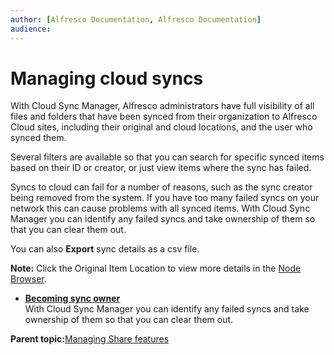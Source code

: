 ```yaml
---
author: [Alfresco Documentation, Alfresco Documentation]
audience: 
---
```


# Managing cloud syncs

With Cloud Sync Manager, Alfresco administrators have full visibility of all files and folders that have been synced from their organization to Alfresco Cloud sites, including their original and cloud locations, and the user who synced them.

Several filters are available so that you can search for specific synced items based on their ID or creator, or just view items where the sync has failed.

Syncs to cloud can fail for a number of reasons, such as the sync creator being removed from the system. If you have too many failed syncs on your network this can cause problems with all synced items. With Cloud Sync Manager you can identify any failed syncs and take ownership of them so that you can clear them out.

You can also **Export** sync details as a csv file.

**Note:** Click the Original Item Location to view more details in the [Node Browser](../tasks/adminconsole-nodebrowser.md).

-   **[Becoming sync owner](../tasks/sync-take-own.md)**  
With Cloud Sync Manager you can identify any failed syncs and take ownership of them so that you can clear them out.

**Parent topic:**[Managing Share features](../concepts/manage-share.md)

